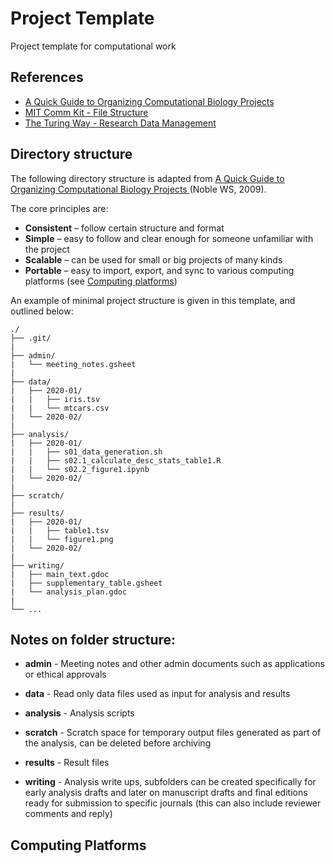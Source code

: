 # Project Template

Project template for computational work

## References
- [A Quick Guide to Organizing Computational Biology Projects](https://journals.plos.org/ploscompbiol/article?id=10.1371/journal.pcbi.1000424)
- [MIT Comm Kit - File Structure](https://mitcommlab.mit.edu/broad/commkit/file-structure/)
- [The Turing Way - Research Data Management](https://the-turing-way.netlify.com/rdm/rdm.html)

## Directory structure
The following directory structure is adapted from [A Quick Guide to Organizing Computational Biology Projects
](https://journals.plos.org/ploscompbiol/article?id=10.1371/journal.pcbi.1000424)(Noble WS, 2009).

The core principles are:
 * **Consistent** – follow certain structure and format
 * **Simple** – easy to follow and clear enough for someone unfamiliar with the project
 * **Scalable** – can be used for small or big projects of many kinds
 * **Portable** – easy to import, export, and sync to various computing platforms (see [Computing platforms](#computing-platforms))


An example of minimal project structure is given in this template, and outlined below:

```
./
├── .git/
|
├── admin/
|   └── meeting_notes.gsheet
|
├── data/
|   ├── 2020-01/
|   |   ├── iris.tsv
|   |   └── mtcars.csv
|   └── 2020-02/
|   
├── analysis/
|   ├── 2020-01/
|   |   ├── s01_data_generation.sh
|   |   ├── s02.1_calculate_desc_stats_table1.R
|   |   └── s02.2_figure1.ipynb
|   └── 2020-02/
|
├── scratch/
|
├── results/
|   ├── 2020-01/
|   |   ├── table1.tsv
|   |   └── figure1.png
|   └── 2020-02/
|
├── writing/
|   ├── main_text.gdoc
|   ├── supplementary_table.gsheet
|   └── analysis_plan.gdoc
|
└── ...
```

## Notes on folder structure:
*  **admin** - Meeting notes and other admin documents such as applications or ethical approvals

* **data** - Read only data files used as input for analysis and results

* **analysis** - Analysis scripts

* **scratch** - Scratch space for temporary output files generated as part of the analysis, can be deleted before archiving

* **results** - Result files

* **writing** - Analysis write ups, subfolders can be created specifically for early analysis drafts and later on manuscript drafts and final editions ready for submission to specific journals (this can also include reviewer comments and reply)

## Computing Platforms
